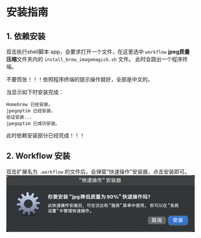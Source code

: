 # 安装指南

## 1. 依赖安装

双击执行shell脚本 app，会要求打开一个文件，在这里选中 `workflow` **jpeg质量压缩**文件夹内的 `install_brew_imagemagick.sh` 文件。
此时会跳出一个程序终端。

 不要慌张！！！依照程序终端的提示操作就好，全部是中文的。

当显示如下时安装完成：
```
Homebrew 已经安装。
jpegoptim 已经安装。
验证安装...
jpegoptim 已成功安装。
```


此时依赖安装部分已经完成！！！

## 2. Workflow 安装

双击扩展名为 `.workflow` 的文件后，会弹窗“快速操作”安装器，点击安装即可。
![示例图片](/assets/1.jpg)
